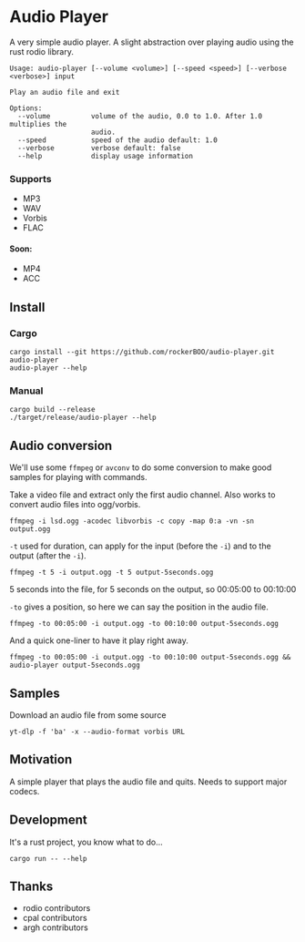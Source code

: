 # Audio Player

A very simple audio player. A slight abstraction over playing audio using the rust rodio library.

```
Usage: audio-player [--volume <volume>] [--speed <speed>] [--verbose <verbose>] input

Play an audio file and exit

Options:
  --volume          volume of the audio, 0.0 to 1.0. After 1.0 multiplies the
                    audio.
  --speed           speed of the audio default: 1.0
  --verbose         verbose default: false
  --help            display usage information
```

### Supports

- MP3
- WAV
- Vorbis
- FLAC

#### Soon:

- MP4
- ACC

## Install

### Cargo

```
cargo install --git https://github.com/rockerBOO/audio-player.git audio-player
audio-player --help
```

### Manual

```
cargo build --release
./target/release/audio-player --help
```

## Audio conversion

We'll use some `ffmpeg` or `avconv` to do some conversion to make good samples for playing with commands.

Take a video file and extract only the first audio channel. Also works to convert audio files into ogg/vorbis.

```
ffmpeg -i lsd.ogg -acodec libvorbis -c copy -map 0:a -vn -sn output.ogg
```

`-t` used for duration, can apply for the input (before the `-i`) and to the output (after the `-i`).

```
ffmpeg -t 5 -i output.ogg -t 5 output-5seconds.ogg
```

5 seconds into the file, for 5 seconds on the output, so 00:05:00 to 00:10:00

`-to` gives a position, so here we can say the position in the audio file.

```
ffmpeg -to 00:05:00 -i output.ogg -to 00:10:00 output-5seconds.ogg
```

And a quick one-liner to have it play right away.

```
ffmpeg -to 00:05:00 -i output.ogg -to 00:10:00 output-5seconds.ogg && audio-player output-5seconds.ogg
```

## Samples

Download an audio file from some source

```
yt-dlp -f 'ba' -x --audio-format vorbis URL
```

## Motivation

A simple player that plays the audio file and quits. Needs to support major codecs.

## Development

It's a rust project, you know what to do...

```
cargo run -- --help
```

## Thanks

- rodio contributors
- cpal contributors
- argh contributors
